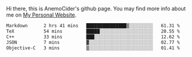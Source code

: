 Hi there, this is AnemoCider's github page.
You may find more info about me on <a href="https://anemocider.github.io">My Personal Website</a>.

<!--START_SECTION:waka-->

```txt
Markdown      2 hrs 41 mins   ███████████████▒░░░░░░░░░   61.31 %
TeX           54 mins         █████░░░░░░░░░░░░░░░░░░░░   20.55 %
C++           33 mins         ███░░░░░░░░░░░░░░░░░░░░░░   12.62 %
JSON          7 mins          ▓░░░░░░░░░░░░░░░░░░░░░░░░   02.77 %
Objective-C   3 mins          ▒░░░░░░░░░░░░░░░░░░░░░░░░   01.41 %
```

<!--END_SECTION:waka-->

<!--
**AnemoCider/AnemoCider** is a ✨ _special_ ✨ repository because its `README.md` (this file) appears on your GitHub profile.

Here are some ideas to get you started:

- 🔭 I’m currently working on ...
- 🌱 I’m currently learning ...
- 👯 I’m looking to collaborate on ...
- 🤔 I’m looking for help with ...
- 💬 Ask me about ...
- 📫 How to reach me: ...
- 😄 Pronouns: ...
- ⚡ Fun fact: ...
-->
